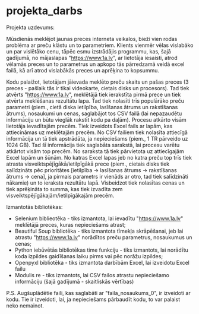 # projekta_darbs

Projekta uzdevums:

  Mūsdienās meklējot jaunas preces interneta veikalos, bieži vien rodas problēma ar preču klāstu un to parametriem. Klients vienmēr vēlas vislabāko un par vislētāko cenu, tāpēc esmu izstrādājis programmu, kas, šajā gadījumā, no mājaslapas "https://www.1a.lv", ar lietotāja iesaisti, atrod vēlamās preces un to parametrus un apkopo tās pārredzamā veidā excel failā, kā arī atrod vislabākās preces un aprēķina to kopsummu.
  
  Kodu palaižot, lietotājam jāievada meklēto preču skaits un pašas preces (3 preces - pašlaik tās ir tikai videokarte, cietais disks un procesors). Tad tiek atvērts "https://www.1a.lv", meklētājā tiek ierakstīta pirmā prece un tiek atvērta meklēšanas rezultātu lapa. Tad tiek nolasīti trīs populārāko preču parametri (piem., cietā diska ietilpība, lasīšanas ātrums un rakstīšanas ātrums), nosaukumi un cenas, saglabājot tos CSV failā (lai nepazaudētu informāciju un būtu vieglāk rakstīt kodu pa daļām). Procesu atkārto visām lietotāja ievadītajām precēm. Tiek izveidots Excel fails ar lapām, kas attiecināmas uz meklētajām precēm. No CSV failiem tiek nolasīta attiecīgā informācija un tā tiek apstrādāta, ja nepieciešams (piem., 1 TR pārveido uz 1024 GB). Tad šī informācija tiek saglabāta sarakstā, lai procesu varētu atkārtot visām top precēm. No saraksta tā tiek pārvietota uz attiecīgajām Excel lapām un šūnām. No katras Excel lapas jeb no katra preču top trīs tiek atrasta visveiktspējīgākā/ietilpīgākā prece (piem., cietais disks tiek salīdzināts pēc prioritātes [ietilpība -> lasīšanas ātrums -> rakstīšanas ātrums -> cena], ja pirmais parametrs ir vienāds ar otro, tad tiek salīdzināti nākamie) un to ieraksta rezultātu lapā. Visbeidzot tiek nolasītas cenas un tiek aprēķināta to summa, kas tiek izvadīta zem visveiktspējīgākajām/ietilpīgākajām precēm.

Izmantotās bibliotēkas:

  + Selenium biblieotēka - tiks izmantota, lai ievadītu "https://www.1a.lv" meklētājā preces, kuras nepieciešams atrast;
  + Beautiful Soup bibliotēka - tiks izmantota tīmekļa skrāpēšanai, jeb lai atrastu "https://www.1a.lv" norādītos preču parametrus, nosaukumus un cenas;
  + Python iebūvētās bibliotēkas time funkciju - tiks izmantots, lai norādītu koda izpildes gaidīšanas laiku pirms vai pēc norāžu izpildes;
  + Openpyxl bibliotēka - tiks izmantota darbībām Excel, lai izveidotu Excel failu
  + Modulis re - tiks izmantots, lai CSV failos atrastu nepieciešamo informāciju (šajā gadījumā - skaitliskās vērtības)

P.S. Augšuplādētie faili, kas saglabāti ar "faila_nosaukums_0", ir izveidoti ar kodu. Tie ir izveidoti, lai, ja nepieciešams pārbaudīt kodu, to var palaist neko nemainot.
